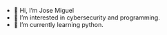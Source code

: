 - 👋 Hi, I’m Jose Miguel
- 👀 I’m interested in cybersecurity and programming.
- 🌱 I’m currently learning python.

<!---
W3irdev/W3irdev is a ✨ special ✨ repository because its `README.md` (this file) appears on your GitHub profile.
You can click the Preview link to take a look at your changes.
--->
